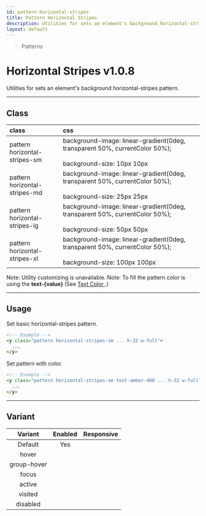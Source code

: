 ```yaml
---
id: pattern-horizontal-stripes
title: Pattern Horizontal Stripes
description: Utilities for sets an element's background horizontal-stripes pattern.
layout: default
---
```


> Patterns

# Horizontal Stripes <span class="ml-1 px-2 py-1 text-sm text-gray-600 bg-gray-300">v1.0.8</span>

Utilities for sets an element's background horizontal-stripes pattern.

---

## Class

| <span class="px-3 py-1 text-white bg-charcoal-100 rounded-full">class</span> | <span class="px-3 py-1 text-white bg-charcoal-100 rounded-full">css</span> | |
|:--|:--|:-:|
| pattern <br> horizontal-stripes-sm | background-image: linear-gradient(0deg, transparent 50%, currentColor 50%); <br><br> background-size: 10px 10px | <y class="pattern horizontal-stripes-sm w-32 h-56"></y> |
| pattern <br> horizontal-stripes-md | background-image: linear-gradient(0deg, transparent 50%, currentColor 50%); <br><br> background-size: 25px 25px | <y class="pattern horizontal-stripes-md w-32 h-56"></y> |
| pattern <br> horizontal-stripes-lg | background-image: linear-gradient(0deg, transparent 50%, currentColor 50%); <br><br> background-size: 50px 50px | <y class="pattern horizontal-stripes-lg w-32 h-56"></y> |
| pattern <br> horizontal-stripes-xl | background-image: linear-gradient(0deg, transparent 50%, currentColor 50%); <br><br> background-size: 100px 100px | <y class="pattern horizontal-stripes-xl w-32 h-56"></y> |

<y class="mt-4 mx-4 p-3 border-l-8 border-gray-600 text-sm text-gray-600 bg-gray-200">
  <span class="pr-1 font-semibold">
    Note:
  </span>
  Utility customizing is unavailable.
</y>

<y class="mt-2 mb-4 mx-4 p-3 border-l-8 border-orange-600 text-sm text-orange-600 bg-orange-200">
  <span class="pr-1 font-semibold">
    Note:
  </span>
  To fill the pattern color is using the
  <strong>
    text-{value}
  </strong> (See
  <a href="/text-color/#class">
    Text Color
  </a>.)
</y>

---

## Usage

Set basic horizontal-stripes pattern.

<y class="px-4 my-2 mx-auto w-56">
  <y class="pattern horizontal-stripes-sm h-32"></y>
</y>


```html
<!-- Example -->
<y class="pattern horizontal-stripes-sm ... h-32 w-full">
  ...
</y>
```

Set pattern with color.

<y class="px-4 my-2 mx-auto w-56">
  <y class="pattern horizontal-stripes-sm h-32 text-amber-400"></y>
</y>


```html
<!-- Example -->
<y class="pattern horizontal-stripes-sm text-amber-400 ... h-32 w-full">
  ...
</y>
```

---

## Variant

| <span class="font-semibold underline">Variant</span> | <span class="font-semibold underline">Enabled</span> | <span class="font-semibold underline">Responsive</span> |
|:-:|:-:|:-:|
| Default | Yes | |
| hover| | |
| group-hover | | |
| focus | | |
| active | | |
| visited | | |
| disabled | | |